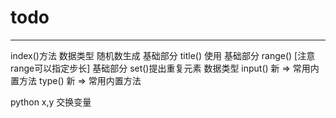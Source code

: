 # todo #

----------

index()方法 数据类型
随机数生成 基础部分
title() 使用 基础部分
range() [注意range可以指定步长] 基础部分
set()提出重复元素 数据类型
input() 新 => 常用内置方法
type() 新 => 常用内置方法

python x,y 交换变量

